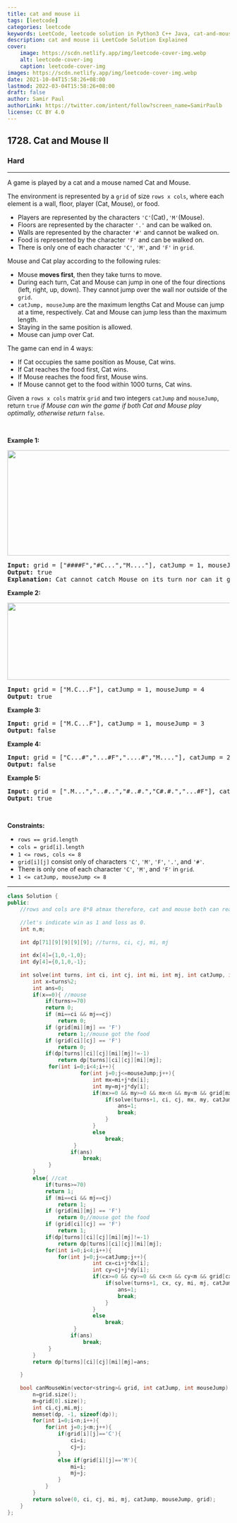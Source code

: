 ```yaml
---
title: cat and mouse ii
tags: [leetcode]
categories: leetcode
keywords: LeetCode, leetcode solution in Python3 C++ Java, cat-and-mouse-ii solution
description: cat and mouse ii LeetCode Solution Explained
cover:
    image: https://scdn.netlify.app/img/leetcode-cover-img.webp
    alt: leetcode-cover-img
    caption: leetcode-cover-img
images: https://scdn.netlify.app/img/leetcode-cover-img.webp
date: 2021-10-04T15:58:26+08:00
lastmod: 2022-03-04T15:58:26+08:00
draft: false
author: Samir Paul
authorLink: https://twitter.com/intent/follow?screen_name=SamirPaulb
license: CC BY 4.0
---
```



<h2>1728. Cat and Mouse II</h2><h3>Hard</h3><hr><div><p>A game is played by a cat and a mouse named Cat and Mouse.</p>

<p>The environment is represented by a <code>grid</code> of size <code>rows x cols</code>, where each element is a wall, floor, player (Cat, Mouse), or food.</p>

<ul>
	<li>Players are represented by the characters <code>'C'</code>(Cat)<code>,'M'</code>(Mouse).</li>
	<li>Floors are represented by the character <code>'.'</code> and can be walked on.</li>
	<li>Walls are represented by the character <code>'#'</code> and cannot be walked on.</li>
	<li>Food is represented by the character <code>'F'</code> and can be walked on.</li>
	<li>There is only one of each character <code>'C'</code>, <code>'M'</code>, and <code>'F'</code> in <code>grid</code>.</li>
</ul>

<p>Mouse and Cat play according to the following rules:</p>

<ul>
	<li>Mouse <strong>moves first</strong>, then they take turns to move.</li>
	<li>During each turn, Cat and Mouse can jump in one of the four directions (left, right, up, down). They cannot jump over the wall nor outside of the <code>grid</code>.</li>
	<li><code>catJump, mouseJump</code> are the maximum lengths Cat and Mouse can jump at a time, respectively. Cat and Mouse can jump less than the maximum length.</li>
	<li>Staying in the same position is allowed.</li>
	<li>Mouse can jump over Cat.</li>
</ul>

<p>The game can end in 4 ways:</p>

<ul>
	<li>If Cat occupies the same position as Mouse, Cat wins.</li>
	<li>If Cat reaches the food first, Cat wins.</li>
	<li>If Mouse reaches the food first, Mouse wins.</li>
	<li>If Mouse cannot get to the food within 1000 turns, Cat wins.</li>
</ul>

<p>Given a <code>rows x cols</code> matrix <code>grid</code> and two integers <code>catJump</code> and <code>mouseJump</code>, return <code>true</code><em> if Mouse can win the game if both Cat and Mouse play optimally, otherwise return </em><code>false</code>.</p>

<p>&nbsp;</p>
<p><strong>Example 1:</strong></p>

<p><strong><img alt="" src="https://assets.leetcode.com/uploads/2020/09/12/sample_111_1955.png" style="width: 580px; height: 239px;"></strong></p>

<pre><strong>Input:</strong> grid = ["####F","#C...","M...."], catJump = 1, mouseJump = 2
<strong>Output:</strong> true
<strong>Explanation:</strong> Cat cannot catch Mouse on its turn nor can it get the food before Mouse.
</pre>

<p><strong>Example 2:</strong></p>

<p><img alt="" src="https://assets.leetcode.com/uploads/2020/09/12/sample_2_1955.png" style="width: 580px; height: 175px;"></p>

<pre><strong>Input:</strong> grid = ["M.C...F"], catJump = 1, mouseJump = 4
<strong>Output:</strong> true
</pre>

<p><strong>Example 3:</strong></p>

<pre><strong>Input:</strong> grid = ["M.C...F"], catJump = 1, mouseJump = 3
<strong>Output:</strong> false
</pre>

<p><strong>Example 4:</strong></p>

<pre><strong>Input:</strong> grid = ["C...#","...#F","....#","M...."], catJump = 2, mouseJump = 5
<strong>Output:</strong> false
</pre>

<p><strong>Example 5:</strong></p>

<pre><strong>Input:</strong> grid = [".M...","..#..","#..#.","C#.#.","...#F"], catJump = 3, mouseJump = 1
<strong>Output:</strong> true
</pre>

<p>&nbsp;</p>
<p><strong>Constraints:</strong></p>

<ul>
	<li><code>rows == grid.length</code></li>
	<li><code>cols = grid[i].length</code></li>
	<li><code>1 &lt;= rows, cols &lt;= 8</code></li>
	<li><code>grid[i][j]</code> consist only of characters <code>'C'</code>, <code>'M'</code>, <code>'F'</code>, <code>'.'</code>, and <code>'#'</code>.</li>
	<li>There is only one of each character <code>'C'</code>, <code>'M'</code>, and <code>'F'</code> in <code>grid</code>.</li>
	<li><code>1 &lt;= catJump, mouseJump &lt;= 8</code></li>
</ul>
</div>

---




```cpp
class Solution {
public:
    //rows and cols are 8*8 atmax therefore, cat and mouse both can reach anywhere they want in at max 64 steps even if cj,mj=1.
    
    //let's indicate win as 1 and loss as 0.
    int n,m;
    
    int dp[71][9][9][9][9]; //turns, ci, cj, mi, mj
    
    int dx[4]={1,0,-1,0};
    int dy[4]={0,1,0,-1};
    
    int solve(int turns, int ci, int cj, int mi, int mj, int catJump, int mouseJump, vector<string>& grid){
        int x=turns%2;
        int ans=0;
        if(x==0){ //mouse
            if(turns>=70)
            return 0;
            if (mi==ci && mj==cj) 
                return 0;
            if (grid[mi][mj] == 'F') 
                return 1;//mouse got the food
            if (grid[ci][cj] == 'F') 
                return 0; 
            if(dp[turns][ci][cj][mi][mj]!=-1)
                return dp[turns][ci][cj][mi][mj];
             for(int i=0;i<4;i++){
                       for(int j=0;j<=mouseJump;j++){
                           int mx=mi+j*dx[i];
                           int my=mj+j*dy[i];
                           if(mx>=0 && my>=0 && mx<n && my<m && grid[mx][my]!='#'){
                               if(solve(turns+1, ci, cj, mx, my, catJump, mouseJump, grid)==0){
                                   ans=1;
                                   break;
                               }
                           }
                           else
                               break;
                     }
                    if(ans)
                        break;
             }
        }
        else{ //cat
            if(turns>=70)
            return 1;
            if (mi==ci && mj==cj) 
                return 1;
            if (grid[mi][mj] == 'F') 
                return 0;//mouse got the food
            if (grid[ci][cj] == 'F') 
                return 1; 
            if(dp[turns][ci][cj][mi][mj]!=-1)
                return dp[turns][ci][cj][mi][mj];
            for(int i=0;i<4;i++){
                for(int j=0;j<=catJump;j++){
                           int cx=ci+j*dx[i];
                           int cy=cj+j*dy[i];
                           if(cx>=0 && cy>=0 && cx<n && cy<m && grid[cx][cy]!='#'){
                               if(solve(turns+1, cx, cy, mi, mj, catJump, mouseJump, grid)==0){
                                   ans=1;
                                   break;
                               }
                           }
                           else
                               break;
                     }
                    if(ans)
                        break;
             }
        }
        return dp[turns][ci][cj][mi][mj]=ans;
        
    }
    
    bool canMouseWin(vector<string>& grid, int catJump, int mouseJump) {
        n=grid.size();
        m=grid[0].size();
        int ci,cj,mi,mj;
        memset(dp, -1, sizeof(dp));
        for(int i=0;i<n;i++){
            for(int j=0;j<m;j++){
                if(grid[i][j]=='C'){
                    ci=i;
                    cj=j;
                }
                else if(grid[i][j]=='M'){
                    mi=i;
                    mj=j;
                }
            }
        }
        return solve(0, ci, cj, mi, mj, catJump, mouseJump, grid);
    }
};
```
